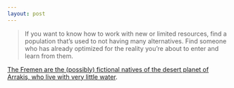 ```yaml
---
layout: post
---
```

> If you want to know how to work with new or limited resources, find a population that’s used to not having many alternatives. Find someone who has already optimized for the reality you’re about to enter and learn from them.

[The Fremen are the (possibly) fictional natives of the desert planet of Arrakis, who live with very little water](https://seths.blog/2020/04/the-fremen-principle/).
